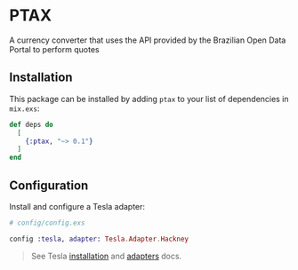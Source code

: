 # PTAX

A currency converter that uses the API provided by the Brazilian Open Data Portal to perform quotes

## Installation

This package can be installed by adding `ptax` to your list of dependencies in `mix.exs`:

```elixir
def deps do
  [
    {:ptax, "~> 0.1"}
  ]
end
```

## Configuration

Install and configure a Tesla adapter:

```elixir
# config/config.exs

config :tesla, adapter: Tesla.Adapter.Hackney
```

> See Tesla [installation](https://hexdocs.pm/tesla/readme.html#installation) and [adapters](https://hexdocs.pm/tesla/readme.html#adapters) docs.
